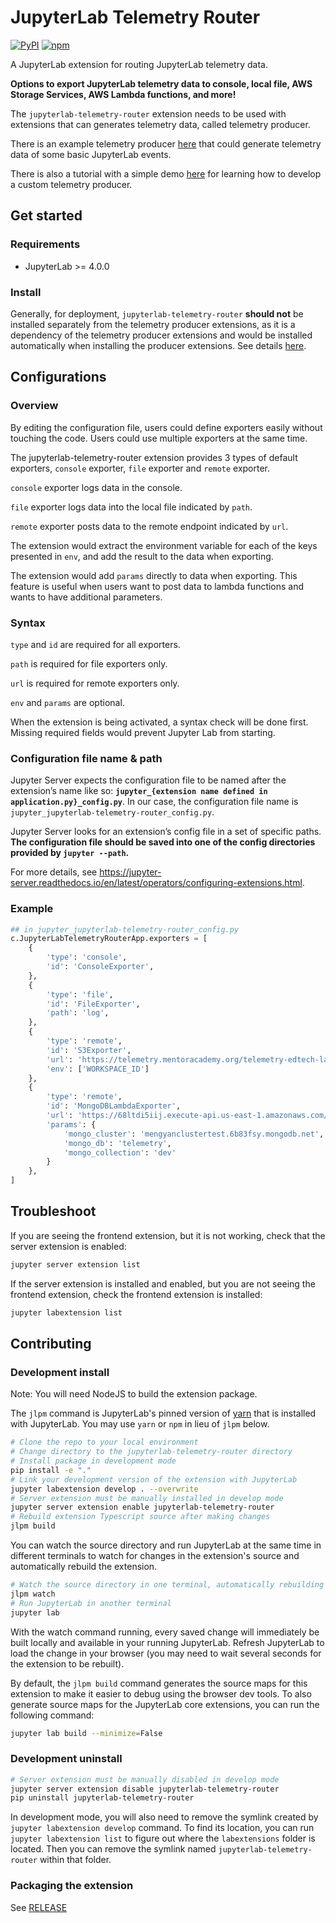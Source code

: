 # JupyterLab Telemetry Router

[![PyPI](https://img.shields.io/pypi/v/jupyterlab-telemetry-router.svg)](https://pypi.org/project/jupyterlab-telemetry-router)
[![npm](https://img.shields.io/npm/v/jupyterlab-telemetry-router.svg)](https://www.npmjs.com/package/jupyterlab-telemetry-router)

A JupyterLab extension for routing JupyterLab telemetry data.

**Options to export JupyterLab telemetry data to console, local file, AWS Storage Services, AWS Lambda functions, and more!**

The `jupyterlab-telemetry-router` extension needs to be used with extensions that can generates telemetry data, called telemetry producer.

There is an example telemetry producer [here](https://github.com/educational-technology-collective/jupyterlab-telemetry-producer) that could generate telemetry data of some basic JupyterLab events.

There is also a tutorial with a simple demo [here](https://github.com/educational-technology-collective/jupyterlab-telemetry-producer-demo) for learning how to develop a custom telemetry producer.

## Get started

### Requirements

- JupyterLab >= 4.0.0

### Install

Generally, for deployment, `jupyterlab-telemetry-router` **should not** be installed separately from the telemetry producer extensions, as it is a dependency of the telemetry producer extensions and would be installed automatically when installing the producer extensions. See details [here](https://github.com/educational-technology-collective/jupyterlab-telemetry-producer-demo#implement-the-extension-from-scratch).

## Configurations

### Overview

By editing the configuration file, users could define exporters easily without touching the code. Users could use multiple exporters at the same time.

The jupyterlab-telemetry-router extension provides 3 types of default exporters, `console` exporter, `file` exporter and `remote` exporter.

`console` exporter logs data in the console.

`file` exporter logs data into the local file indicated by `path`.

`remote` exporter posts data to the remote endpoint indicated by `url`.

The extension would extract the environment variable for each of the keys presented in `env`, and add the result to the data when exporting.

The extension would add `params` directly to data when exporting. This feature is useful when users want to post data to lambda functions and wants to have additional parameters.

### Syntax

`type` and `id` are required for all exporters.

`path` is required for file exporters only.

`url` is required for remote exporters only.

`env` and `params` are optional.

When the extension is being activated, a syntax check will be done first. Missing required fields would prevent Jupyter Lab from starting.

### Configuration file name & path

Jupyter Server expects the configuration file to be named after the extension’s name like so: **`jupyter_{extension name defined in application.py}_config.py`**. In our case, the configuration file name is `jupyter_jupyterlab-telemetry-router_config.py`.

Jupyter Server looks for an extension’s config file in a set of specific paths. **The configuration file should be saved into one of the config directories provided by `jupyter --path`.**

For more details, see https://jupyter-server.readthedocs.io/en/latest/operators/configuring-extensions.html.

### Example

```python
## in jupyter_jupyterlab-telemetry-router_config.py
c.JupyterLabTelemetryRouterApp.exporters = [
    {
        'type': 'console',
        'id': 'ConsoleExporter',
    },
    {
        'type': 'file',
        'id': 'FileExporter',
        'path': 'log',
    },
    {
        'type': 'remote',
        'id': 'S3Exporter',
        'url': 'https://telemetry.mentoracademy.org/telemetry-edtech-labs-si-umich-edu/dev/test-telemetry',
        'env': ['WORKSPACE_ID']
    },
    {
        'type': 'remote',
        'id': 'MongoDBLambdaExporter',
        'url': 'https://68ltdi5iij.execute-api.us-east-1.amazonaws.com/mongo',
        'params': {
            'mongo_cluster': 'mengyanclustertest.6b83fsy.mongodb.net',
            'mongo_db': 'telemetry',
            'mongo_collection': 'dev'
        }
    },
]
```

## Troubleshoot

If you are seeing the frontend extension, but it is not working, check
that the server extension is enabled:

```bash
jupyter server extension list
```

If the server extension is installed and enabled, but you are not seeing
the frontend extension, check the frontend extension is installed:

```bash
jupyter labextension list
```

## Contributing

### Development install

Note: You will need NodeJS to build the extension package.

The `jlpm` command is JupyterLab's pinned version of
[yarn](https://yarnpkg.com/) that is installed with JupyterLab. You may use
`yarn` or `npm` in lieu of `jlpm` below.

```bash
# Clone the repo to your local environment
# Change directory to the jupyterlab-telemetry-router directory
# Install package in development mode
pip install -e "."
# Link your development version of the extension with JupyterLab
jupyter labextension develop . --overwrite
# Server extension must be manually installed in develop mode
jupyter server extension enable jupyterlab-telemetry-router
# Rebuild extension Typescript source after making changes
jlpm build
```

You can watch the source directory and run JupyterLab at the same time in different terminals to watch for changes in the extension's source and automatically rebuild the extension.

```bash
# Watch the source directory in one terminal, automatically rebuilding when needed
jlpm watch
# Run JupyterLab in another terminal
jupyter lab
```

With the watch command running, every saved change will immediately be built locally and available in your running JupyterLab. Refresh JupyterLab to load the change in your browser (you may need to wait several seconds for the extension to be rebuilt).

By default, the `jlpm build` command generates the source maps for this extension to make it easier to debug using the browser dev tools. To also generate source maps for the JupyterLab core extensions, you can run the following command:

```bash
jupyter lab build --minimize=False
```

### Development uninstall

```bash
# Server extension must be manually disabled in develop mode
jupyter server extension disable jupyterlab-telemetry-router
pip uninstall jupyterlab-telemetry-router
```

In development mode, you will also need to remove the symlink created by `jupyter labextension develop`
command. To find its location, you can run `jupyter labextension list` to figure out where the `labextensions`
folder is located. Then you can remove the symlink named `jupyterlab-telemetry-router` within that folder.

### Packaging the extension

See [RELEASE](RELEASE.md)
